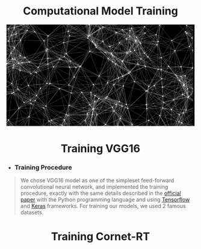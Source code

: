 <h1 align="center">Computational Model Training</h1>
<p align="center">
<img src="image.png" width="500" />
</p>
<h1 align="center">Training VGG16</h1>

- <h3 align="left">Training Procedure</h3>
> We chose VGG16 model as one of the simpleset feed-forward convolutional neural network, and implemented the training procedure, exactly with the same details described in the [<ins>official paper</ins>](https://arxiv.org/abs/1409.1556) with the Python programming language and using [<ins>Tensorflow</ins>](https://www.tensorflow.org/) and [<ins>Keras</ins>](https://keras.io/) frameworks.
> For training our models, we used 2 famous datasets.

<h1 align="center">Training Cornet-RT</h1>
